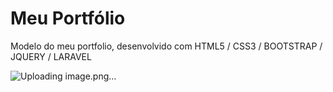 <h1>Meu Portfólio</h1>
<p>Modelo do meu portfolio, desenvolvido com HTML5 / CSS3 / BOOTSTRAP / JQUERY / LARAVEL </p>

![Uploading image.png…]()

